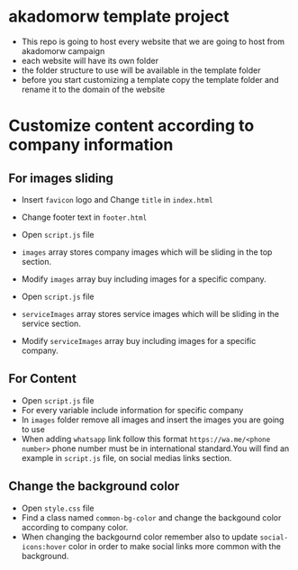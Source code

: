 # akadomorw template project

- This repo is going to host every website that we are going to host from akadomorw campaign
- each website will have its own folder
- the folder structure to use will be available in the template folder
- before you start customizing a template copy the template folder and rename it to the domain of the website

# Customize content according to company information

## For images sliding

- Insert `favicon` logo and Change `title` in `index.html`
- Change footer text in `footer.html`
- Open `script.js` file
- `images` array stores company images which will be sliding in the top section.
- Modify `images` array buy including images for a specific company.

- Open `script.js` file
- `serviceImages` array stores service images which will be sliding in the service section.
- Modify `serviceImages` array buy including images for a specific company.

## For Content

- Open `script.js` file
- For every variable include information for specific company
- In `images` folder remove all images and insert the images you are going to use
- When adding `whatsapp` link follow this format `https://wa.me/<phone number>` phone number must be in international standard.You will find an example in `script.js` file, on social medias links section.

## Change the background color
- Open `style.css` file
- Find a class named `common-bg-color` and change the backgound color according to company color.
- When changing the backgournd color remember also to update `social-icons:hover` color in order to make social links more common with the background.
